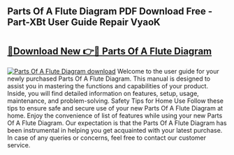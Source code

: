 ## Parts Of A Flute Diagram PDF Download Free - Part-XBt User Guide Repair VyaoK

# <h2><a href="http://dfirhw.blite.top/?on=Parts+Of+A+Flute+Diagram">🔗Download New 👉🔴 Parts Of A Flute Diagram</a></h2>

[![Parts Of A Flute Diagram download](https://i.imgur.com/lujVjoI.png)](http://dfirhw.blite.top/?on=Parts+Of+A+Flute+Diagram)
Welcome to the user guide for your newly purchased Parts Of A Flute Diagram. This manual is designed to assist you in mastering the functions and capabilities of your product. Inside, you will find detailed information on features, setup, usage, maintenance, and problem-solving. Safety Tips for Home Use Follow these tips to ensure safe and secure use of your new Parts Of A Flute Diagram at home. Enjoy the convenience of list of features while using your new Parts Of A Flute Diagram. Our expectation is that the Parts Of A Flute Diagram has been instrumental in helping you get acquainted with your latest purchase. In case of any queries or concerns, feel free to contact our customer service.
